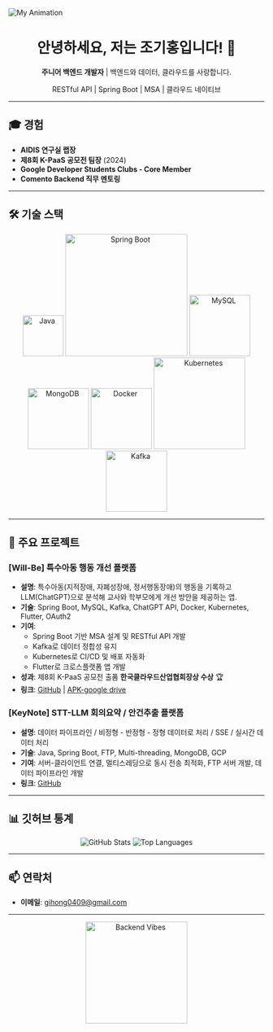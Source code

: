 
![My Animation](https://raw.githubusercontent.com/gihongjo/gihongjo/main/assets/gihong-github.gif)



<h1 align="center">안녕하세요, 저는 조기홍입니다! 👋</h1>
<p align="center"><strong>주니어 백엔드 개발자</strong> | 백엔드와 데이터, 클라우드를 사랑합니다.</p>
<p align="center">RESTful API | Spring Boot | MSA | 클라우드 네이티브</p>




---
## 🎓 경험
- **AIDIS 연구실 랩장**
- **제8회 K-PaaS 공모전 팀장** (2024)
- **Google Developer Students Clubs - Core Member**
- **Comento Backend 직무 멘토링**

---
## 🛠️ 기술 스택
<p align="center">
  <a href="https://www.java.com/" target="_blank"><img src="https://img.shields.io/badge/Java-007396?style=flat-square&logo=java&logoColor=white" alt="Java" width="80"></a>
  <a href="https://spring.io/projects/spring-boot" target="_blank"><img src="https://img.shields.io/badge/Spring%20Boot-6DB33F?style=flat-square&logo=springboot&logoColor=white" alt="Spring Boot" width="240"></a>
  <a href="https://www.mysql.com/" target="_blank"><img src="https://img.shields.io/badge/MySQL-4479A1?style=flat-square&logo=mysql&logoColor=white" alt="MySQL" width="120"></a>
  <a href="https://www.mongodb.com/" target="_blank"><img src="https://img.shields.io/badge/MongoDB-47A248?style=flat-square&logo=mongodb&logoColor=white" alt="MongoDB" width="120"></a>
  <a href="https://www.docker.com/" target="_blank"><img src="https://img.shields.io/badge/Docker-2496ED?style=flat-square&logo=docker&logoColor=white" alt="Docker" width="120"></a>
  <a href="https://kubernetes.io/" target="_blank"><img src="https://img.shields.io/badge/Kubernetes-326CE5?style=flat-square&logo=kubernetes&logoColor=white" alt="Kubernetes" width="180"></a>
  <a href="https://kafka.apache.org/" target="_blank"><img src="https://img.shields.io/badge/Kafka-231F20?style=flat-square&logo=apachekafka&logoColor=white" alt="Kafka" width="120"></a>
</p>

---

## 🚀 주요 프로젝트

### **[Will-Be] 특수아동 행동 개선 플랫폼**
- **설명**: 특수아동(지적장애, 자폐성장애, 정서행동장애)의 행동을 기록하고 LLM(ChatGPT)으로 분석해 교사와 학부모에게 개선 방안을 제공하는 앱.  
- **기술**: Spring Boot, MySQL, Kafka, ChatGPT API, Docker, Kubernetes, Flutter, OAuth2  
- **기여**:  
  - Spring Boot 기반 MSA 설계 및 RESTful API 개발  
  - Kafka로 데이터 정합성 유지
  - Kubernetes로 CI/CD 및 배포 자동화  
  - Flutter로 크로스플랫폼 앱 개발  
- **성과**: 제8회 K-PaaS 공모전 출품 **한국클라우드산업협회장상 수상** 🏆 
- **링크**: [GitHub](https://github.com/gihongjo/TeamA) | [APK-google drive](https://drive.google.com/file/d/1LQ47RjRqX73JRwM--bDuj_z_4ilDkj1X/view?usp=drive_link)

### **[KeyNote] STT-LLM 회의요약 / 안건추출 플랫폼**
- **설명**: 데이터 파이프라인 / 비정형 - 반정형 - 정형 데이터로 처리 / SSE / 실시간 데이터 처리 
- **기술**: Java, Spring Boot, FTP, Multi-threading, MongoDB, GCP
- **기여**: 서버-클라이언트 연결, 멀티스레딩으로 동시 전송 최적화, FTP 서버 개발, 데이터 파이프라인 개발
- **링크**: [GitHub](https://github.com/onezero-dju/2024-UCD_FTP_SERVER/tree/master)

---

## 📊 깃허브 통계
<p align="center">
  <img src="https://github-readme-stats.vercel.app/api?username=gihongjo&show_icons=true&theme=radical" alt="GitHub Stats">
  <img src="https://github-readme-stats.vercel.app/api/top-langs/?username=gihongjo&layout=compact&theme=radical" alt="Top Languages">
</p>

---

## 📫 연락처
- **이메일**: [gihong0409@gmail.com](mailto:gihong0409@gmail.com)  


---



<p align="center">
  <img src="https://media.giphy.com/media/xT1R9Z13dMqsATLrxe/giphy.gif" alt="Backend Vibes" width="200">
</p>
